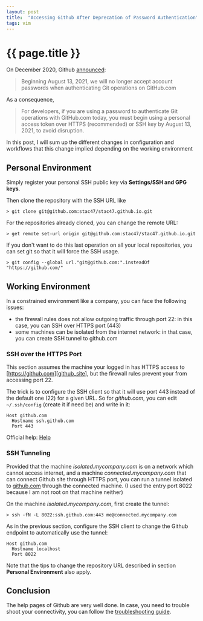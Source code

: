 ```yaml
---
layout: post
title:  "Accessing Github After Deprecation of Password Authentication"
tags: vim
---
```


# {{ page.title }}

On December 2020, Github [announced][github_announce]:
> Beginning August 13, 2021, we will no longer accept account passwords when
> authenticating Git operations on GitHub.com

As a consequence,
> For developers, if you are using a password to authenticate Git operations
> with GitHub.com today, you must begin using a personal access token over HTTPS
> (recommended) or SSH key by August 13, 2021, to avoid disruption.

In this post, I will sum up the different changes in configuration and
workflows that this change implied depending on the working environment

## Personal Environment

Simply register your personal SSH public key via __Settings/SSH and GPG keys__.

Then clone the repository with the SSH URL like 
```
> git clone git@github.com:stac47/stac47.github.io.git
```

For the repositories already cloned, you can change the remote URL:
```
> get remote set-url origin git@github.com:stac47/stac47.github.io.git
```

If you don't want to do this last operation on all your local repositories, you
can set git so that it will force the SSH usage.
```
> git config --global url."git@github.com:".insteadOf "https://github.com/"
```

## Working Environment

In a constrained environment like a company, you can face the following issues:
- the firewall rules does not allow outgoing traffic through port 22: in this
  case, you can SSH over HTTPS port (443)
- some machines can be isolated from the internet network: in that case, you
  can create SSH tunnel to github.com

### SSH over the HTTPS Port

This section assumes the machine your logged in has HTTPS access to
[https://github.com][github_site], but the firewall rules prevent your from
accessing port 22.

The trick is to configure the SSH client so that it will use port 443 instead
of the default one (22) for a given URL. So for _github.com_, you can edit
`~/.ssh/config` (create it if need be) and write in it:
```
Host github.com
  Hostname ssh.github.com
  Port 443
```
Official help: [Help][github_ssh_over_https_port]

### SSH Tunneling

Provided that the machine _isolated.mycompany.com_ is on a network which
cannot access internet, and a machine _connected.mycompany.com_ that can
connect Github site through HTTPS port, you can run a tunnel isolated to
[github.com][github_site] through the connected machine. (I used the
entry port 8022 because I am not root on that machine neither)

On the machine _isolated.mycompany.com_, first create the tunnel:
```
> ssh -fN -L 8022:ssh.github.com:443 me@connected.mycompany.com
```

As in the previous section, configure the SSH client to change the Github
endpoint to automatically use the tunnel:
```
Host github.com
  Hostname localhost
  Port 8022
```

Note that the tips to change the repository URL described in section
__Personal Environment__ also apply.

## Conclusion

The help pages of Github are very well done. In case, you need to trouble shoot
your connectivity, you can follow the [troubleshooting
guide][github_troubleshooting].

[github_site]: https://github.com
[github_announce]: https://github.blog/2020-12-15-token-authentication-requirements-for-git-operations/
[github_troubleshooting]: https://docs.github.com/en/github/authenticating-to-github/troubleshooting-ssh
[github_ssh_over_https_port]: https://docs.github.com/en/github/authenticating-to-github/troubleshooting-ssh
